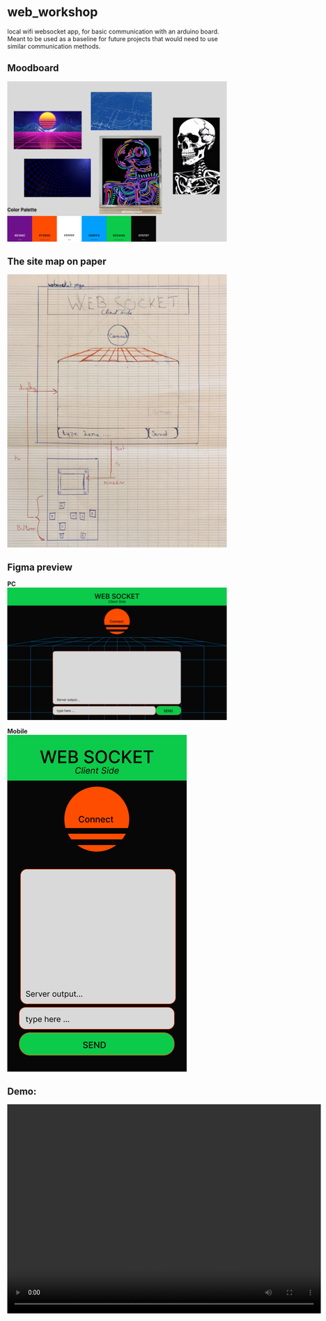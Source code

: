 # web_workshop
local wifi websocket app, for basic communication with an arduino board.  
Meant to be used as a baseline for future projects that would need to use similar communication methods.

## Moodboard
![alt text](Docs/Moodboard.png "Moodboard") 

## The site map on paper
![alt text](Docs/on_paper.jpg "On paper")  

## Figma preview
**PC**
![alt text](Docs/Websocket%20client%20page.png "Websocket client page")  

**Mobile**  
![alt text](Docs/Mobile.png "On mobile")

## Demo:
<html>
  <video width="720" height="480" controls>
    <source src="Docs/Websocket_Demo.mp4" type="video/mp4">
  </video>
</html>

